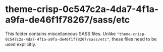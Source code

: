# theme-crisp-0c547c2a-4da7-4f1a-a9fa-de46f1f78267/sass/etc

This folder contains miscellaneous SASS files. Unlike `"theme-crisp-0c547c2a-4da7-4f1a-a9fa-de46f1f78267/sass/etc"`, these files
need to be used explicitly.
